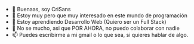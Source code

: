 - 👋 Buenaas, soy CriSans
- 👀 Estoy muy pero que muy interesado en este mundo de programación
- 🌱 Estoy aprendiendo Desarrollo Web (Quiero ser un Full Stack)
- 💞️ No se mucho, asi que POR AHORA, no puedo colaborar con nadie
- 📫 Puedes escribirme a mi gmail o lo que sea, si quieres hablar de algo.

